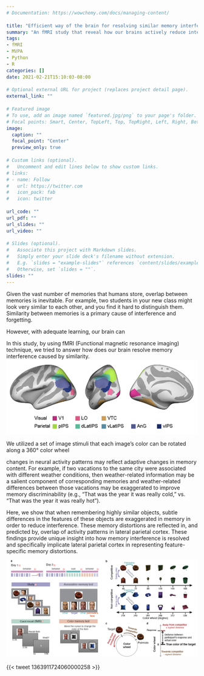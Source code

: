 ```yaml
---
# Documentation: https://wowchemy.com/docs/managing-content/

title: "Efficient way of the brain for resolving similar memory interference"
summary: "An fMRI study that reveal how our brains actively reduce interference caused by similarity between memories to achieve for better memory performance."
tags: 
- fMRI
- MVPA
- Python
- R
categories: []
date: 2021-02-21T15:10:03-08:00

# Optional external URL for project (replaces project detail page).
external_link: ""

# Featured image
# To use, add an image named `featured.jpg/png` to your page's folder.
# Focal points: Smart, Center, TopLeft, Top, TopRight, Left, Right, BottomLeft, Bottom, BottomRight.
image:
  caption: ""
  focal_point: "Center"
  preview_only: true

# Custom links (optional).
#   Uncomment and edit lines below to show custom links.
# links:
# - name: Follow
#   url: https://twitter.com
#   icon_pack: fab
#   icon: twitter

url_code: ""
url_pdf: ""
url_slides: ""
url_video: ""

# Slides (optional).
#   Associate this project with Markdown slides.
#   Simply enter your slide deck's filename without extension.
#   E.g. `slides = "example-slides"` references `content/slides/example-slides.md`.
#   Otherwise, set `slides = ""`.
slides: ""
---
```


Given the vast number of memories that humans store, overlap between memories is inevitable. For example, two students in your new class might look very similar to each other, and you find it hard to distinguish them. Similarity between memories is a primary cause of interference and forgetting. 

However, with adequate learning, our brain can 

In this study, by using fMRI (Functional magnetic resonance imaging) technique, we tried to answer how does our brain resolve memory interference caused by similarity.
![](featured.png)

We utilized a set of image stimuli that each image’s color can be rotated along a 360° color wheel 

changes in neural activity patterns may reflect adaptive changes in memory content. For example, if two vacations to the same city were associated with different weather conditions, then weather-related information may be a salient component of corresponding memories and weather-related differences between those vacations may be exaggerated to improve memory discriminability (e.g., “That was the year it was really cold,” vs. “That was the year it was really hot”). 

Here, we show that when remembering highly similar objects, subtle differences in the features of these objects are exaggerated in memory in order to reduce interference. These memory distortions are reflected in, and predicted by, overlap of activity patterns in lateral parietal cortex. These findings provide unique insight into how memory interference is resolved and specifically implicate lateral parietal cortex in representing feature-specific memory distortions.

![](stim.png)

{{< tweet 1363911724060000258 >}}
